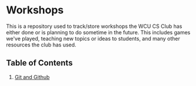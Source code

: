 # Workshops

This is a repository used to track/store workshops the WCU CS Club has either done
or is planning to do sometime in the future. This includes games we've played, teaching
new topics or ideas to students, and many other resources the club has used.

## Table of Contents

1. [Git and Github](github/README.md)
